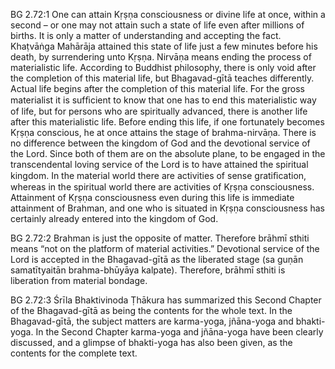 BG 2.72:1	One can attain Kṛṣṇa consciousness or divine life at once, within a second – or one may not attain such a state of life even after millions of births. It is only a matter of understanding and accepting the fact. Khaṭvāṅga Mahārāja attained this state of life just a few minutes before his death, by surrendering unto Kṛṣṇa. Nirvāṇa means ending the process of materialistic life. According to Buddhist philosophy, there is only void after the completion of this material life, but Bhagavad-gītā teaches differently. Actual life begins after the completion of this material life. For the gross materialist it is sufﬁcient to know that one has to end this materialistic way of life, but for persons who are spiritually advanced, there is another life after this materialistic life. Before ending this life, if one fortunately becomes Kṛṣṇa conscious, he at once attains the stage of brahma-nirvāṇa. There is no difference between the kingdom of God and the devotional service of the Lord. Since both of them are on the absolute plane, to be engaged in the transcendental loving service of the Lord is to have attained the spiritual kingdom. In the material world there are activities of sense gratiﬁcation, whereas in the spiritual world there are activities of Kṛṣṇa consciousness. Attainment of Kṛṣṇa consciousness even during this life is immediate attainment of Brahman, and one who is situated in Kṛṣṇa consciousness has certainly already entered into the kingdom of God.

BG 2.72:2	Brahman is just the opposite of matter. Therefore brāhmī sthiti means “not on the platform of material activities.” Devotional service of the Lord is accepted in the Bhagavad-gītā as the liberated stage (sa guṇān samatītyaitān brahma-bhūyāya kalpate). Therefore, brāhmī sthiti is liberation from material bondage.

BG 2.72:3	Śrīla Bhaktivinoda Ṭhākura has summarized this Second Chapter of the Bhagavad-gītā as being the contents for the whole text. In the Bhagavad-gītā, the subject matters are karma-yoga, jñāna-yoga and bhakti-yoga. In the Second Chapter karma-yoga and jñāna-yoga have been clearly discussed, and a glimpse of bhakti-yoga has also been given, as the contents for the complete text.
